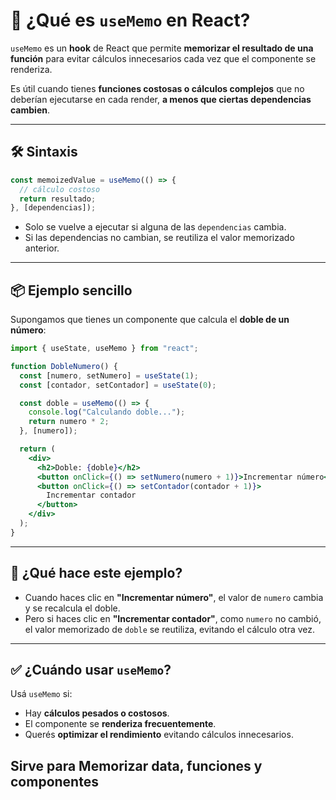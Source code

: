 # 🧠 ¿Qué es `useMemo` en React?

`useMemo` es un **hook** de React que permite **memorizar el resultado de una función** para evitar cálculos innecesarios cada vez que el componente se renderiza.

Es útil cuando tienes **funciones costosas o cálculos complejos** que no deberían ejecutarse en cada render, **a menos que ciertas dependencias cambien**.

---

## 🛠️ Sintaxis

```js
const memoizedValue = useMemo(() => {
  // cálculo costoso
  return resultado;
}, [dependencias]);
```

- Solo se vuelve a ejecutar si alguna de las `dependencias` cambia.
- Si las dependencias no cambian, se reutiliza el valor memorizado anterior.

---

## 📦 Ejemplo sencillo

Supongamos que tienes un componente que calcula el **doble de un número**:

```jsx
import { useState, useMemo } from "react";

function DobleNumero() {
  const [numero, setNumero] = useState(1);
  const [contador, setContador] = useState(0);

  const doble = useMemo(() => {
    console.log("Calculando doble...");
    return numero * 2;
  }, [numero]);

  return (
    <div>
      <h2>Doble: {doble}</h2>
      <button onClick={() => setNumero(numero + 1)}>Incrementar número</button>
      <button onClick={() => setContador(contador + 1)}>
        Incrementar contador
      </button>
    </div>
  );
}
```

---

## 🧪 ¿Qué hace este ejemplo?

- Cuando haces clic en **"Incrementar número"**, el valor de `numero` cambia y se recalcula el doble.
- Pero si haces clic en **"Incrementar contador"**, como `numero` no cambió, el valor memorizado de `doble` se reutiliza, evitando el cálculo otra vez.

---

## ✅ ¿Cuándo usar `useMemo`?

Usá `useMemo` si:

- Hay **cálculos pesados o costosos**.
- El componente se **renderiza frecuentemente**.
- Querés **optimizar el rendimiento** evitando cálculos innecesarios.

## Sirve para Memorizar data, funciones y componentes
